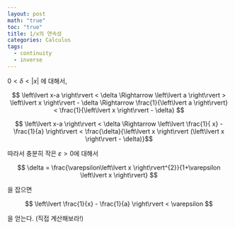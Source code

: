 ```yaml
---
layout: post
math: "true"
toc: "true"
title: 1/x의 연속성
categories: Calculus
tags:
  - continuity
  - inverse
---
```

${ 0< \delta < \left\lvert x \right\rvert }$ 에 대해서,

$$ \left\lvert x-a \right\rvert < \delta \Rightarrow \left\lvert a \right\rvert > \left\lvert x \right\rvert - \delta \Rightarrow \frac{1}{\left\lvert a \right\rvert} < \frac{1}{\left\lvert x \right\rvert - \delta} $$

$$ \left\lvert x-a \right\rvert < \delta \Rightarrow \left\lvert \frac{1}{ x} - \frac{1}{a} \right\rvert < \frac{\delta}{\left\lvert x \right\rvert (\left\lvert x \right\rvert - \delta)}$$

따라서 충분히 작은 ${ \varepsilon>0 }$에 대해서

$$ \delta = \frac{\varepsilon\left\lvert x \right\rvert^{2}}{1+\varepsilon \left\lvert x \right\rvert} $$

을 잡으면

$$ \left\lvert \frac{1}{x} - \frac{1}{a} \right\rvert < \varepsilon $$

을 얻는다. (직접 계산해보라!)